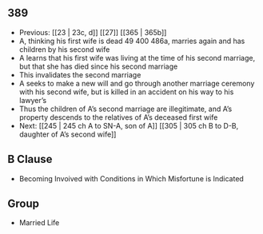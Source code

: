 ## 389
- Previous: [[23 | 23c, d]] [[27]] [[365 | 365b]] 
- A, thinking his first wife is dead 49 400 486a, marries again and has children by his second wife
- A learns that his first wife was living at the time of his second marriage, but that she has died since his second marriage
- This invalidates the second marriage
- A seeks to make a new will and go through another marriage ceremony with his second wife, but is killed in an accident on his way to his lawyer’s
- Thus the children of A’s second marriage are illegitimate, and A’s property descends to the relatives of A’s deceased first wife
- Next: [[245 | 245 ch A to SN-A, son of A]] [[305 | 305 ch B to D-B, daughter of A’s second wife]] 

## B Clause
- Becoming Invoived with Conditions in Which Misfortune is Indicated

## Group
- Married Life

